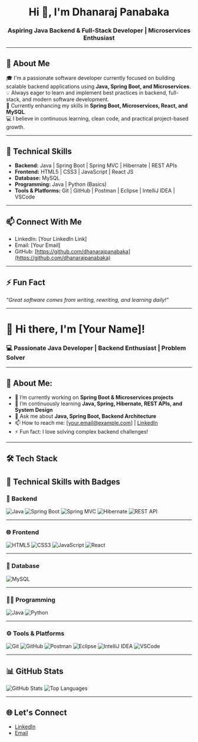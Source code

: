 <h1 align="center">Hi 👋, I'm Dhanaraj Panabaka</h1>
<h3 align="center">Aspiring Java Backend & Full-Stack Developer | Microservices Enthusiast</h3>

---

## 🚀 About Me

🎓 I'm a passionate software developer currently focused on building scalable backend applications using **Java, Spring Boot, and Microservices**.  
💡 Always eager to learn and implement best practices in backend, full-stack, and modern software development.  
🌱 Currently enhancing my skills in **Spring Boot, Microservices, React, and MySQL**.  
💻 I believe in continuous learning, clean code, and practical project-based growth.

---

## 💼 Technical Skills

- **Backend:** Java | Spring Boot | Spring MVC | Hibernate | REST APIs  
- **Frontend:** HTML5 | CSS3 | JavaScript | React JS  
- **Database:** MySQL  
- **Programming:** Java | Python (Basics)  
- **Tools & Platforms:** Git | GitHub | Postman | Eclipse | IntelliJ IDEA | VSCode  

---

## 📫 Connect With Me

- LinkedIn: [Your LinkedIn Link]  
- Email: [Your Email]  
- GitHub: [https://github.com/dhanarajpanabaka](https://github.com/dhanarajpanabaka)  

---

## ⚡ Fun Fact

*"Great software comes from writing, rewriting, and learning daily!"*

---
# 👋 Hi there, I'm [Your Name]! 

### 💻 Passionate Java Developer | Backend Enthusiast | Problem Solver

---

## 🚀 About Me:

- 🔭 I’m currently working on **Spring Boot & Microservices projects**
- 🌱 I’m continuously learning **Java, Spring, Hibernate, REST APIs, and System Design**
- 💬 Ask me about **Java, Spring Boot, Backend Architecture**
- 📫 How to reach me: [your.email@example.com] | [LinkedIn](https://www.linkedin.com/in/yourprofile/)
- ⚡ Fun fact: I love solving complex backend challenges!

---

## 🛠️ **Tech Stack**

## 💼 Technical Skills with Badges

### 🚀 Backend
![Java](https://img.shields.io/badge/Java-ED8B00?style=flat&logo=openjdk&logoColor=white)
![Spring Boot](https://img.shields.io/badge/SpringBoot-6DB33F?style=flat&logo=springboot&logoColor=white)
![Spring MVC](https://img.shields.io/badge/SpringMVC-6DB33F?style=flat&logo=spring&logoColor=white)
![Hibernate](https://img.shields.io/badge/Hibernate-59666C?style=flat&logo=hibernate&logoColor=white)
![REST API](https://img.shields.io/badge/REST%20API-FF6F00?style=flat&logo=api&logoColor=white)

---

### 🌐 Frontend
![HTML5](https://img.shields.io/badge/HTML5-E34F26?style=flat&logo=html5&logoColor=white)
![CSS3](https://img.shields.io/badge/CSS3-1572B6?style=flat&logo=css3&logoColor=white)
![JavaScript](https://img.shields.io/badge/JavaScript-F7DF1E?style=flat&logo=javascript&logoColor=black)
![React](https://img.shields.io/badge/React-20232A?style=flat&logo=react&logoColor=61DAFB)

---

### 💾 Database
![MySQL](https://img.shields.io/badge/MySQL-4479A1?style=flat&logo=mysql&logoColor=white)

---

### 👨‍💻 Programming
![Java](https://img.shields.io/badge/Java-ED8B00?style=flat&logo=openjdk&logoColor=white)
![Python](https://img.shields.io/badge/Python-3776AB?style=flat&logo=python&logoColor=white)

---

### ⚙️ Tools & Platforms
![Git](https://img.shields.io/badge/Git-F05032?style=flat&logo=git&logoColor=white)
![GitHub](https://img.shields.io/badge/GitHub-181717?style=flat&logo=github&logoColor=white)
![Postman](https://img.shields.io/badge/Postman-FF6C37?style=flat&logo=postman&logoColor=white)
![Eclipse](https://img.shields.io/badge/Eclipse-2C2255?style=flat&logo=eclipse&logoColor=white)
![IntelliJ IDEA](https://img.shields.io/badge/IntelliJIDEA-000000?style=flat&logo=intellijidea&logoColor=white)
![VSCode](https://img.shields.io/badge/VSCode-007ACC?style=flat&logo=visualstudiocode&logoColor=white)

---

## 📊 **GitHub Stats**

![GitHub Stats](https://github-readme-stats.vercel.app/api?username=your-username&show_icons=true&theme=radical)
![Top Languages](https://github-readme-stats.vercel.app/api/top-langs/?username=your-username&layout=compact&theme=radical)

---

## 🌐 **Let's Connect**

- [LinkedIn](https://www.linkedin.com/in/yourprofile/)
- [Email](mailto:your.email@example.com)


